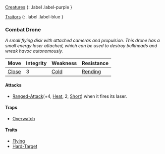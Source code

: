 [Creatures](Game/Creatures?Elite=true)
{: .label .label-purple }

[Traitors](Game/Hostile-Groups#Traitors)
{: .label .label-blue }
### Combat Drone
*A small flying disk with attached cameras and propulsion. This drone has a small energy laser attached, which can be used to destroy bulkheads and wreak havoc autonomously.*

| Move                              | Integrity | Weakness                      | Resistance                          |
| --------------------------------- | --------- | ----------------------------- | ----------------------------------- |
| [Close](Game/Core/Movement#Close) | 3         | [Cold](Game/Core/Injury#Cold) | [Rending](Game/Core/Injury#Rending) |

#### Attacks
* [Ranged-Attack](Game/Core/Blocks/Ranged-Attack)(+4, [Heat](Game/Core/Injury#Heat), 2, [Short](Game/Core/Movement#Short)) when it fires its laser.

#### Traps
* [Overwatch](Game/Core/Blocks/Overwatch)

#### Traits
* [Flying](Game/Core/Blocks/Flying)
* [Hard-Target](Game/Core/Blocks/Hard-Target)